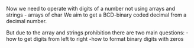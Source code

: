 Now we need to operate with digits of a number not using arrays and strings - arrays of char
We aim to get a BCD-binary coded decimal from a decimal number. 

But due to the array and strings prohibition there are two main questions:
-how to get digits from left to right
-how to format binary digits with zeros
